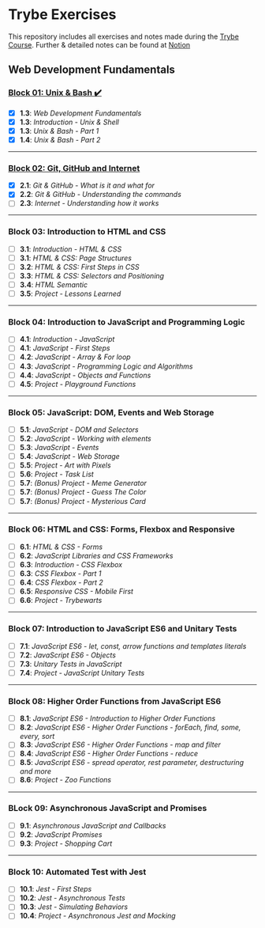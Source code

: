# Trybe Exercises

This repository includes all exercises and notes made during the [Trybe Course](https://www.betrybe.com/). Further & detailed notes can be found at [Notion](https://basalt-chicken-ecc.notion.site/Trybe-Course-921659907b454ca3a33b6e80c2e9d457)

## Web Development Fundamentals

### [Block 01: Unix & Bash ✔️](https://github.com/RafaelAugustScherer/trybe-exercises/tree/main/01-web_development_fundamentals/block01-unix_%26_bash)

- [X] __1.3__: _Web Development Fundamentals_
- [X] __1.3__: _Introduction - Unix & Shell_
- [X] __1.3__: _Unix & Bash - Part 1_
- [X] __1.4__: _Unix & Bash - Part 2_
---
### [Block 02: Git, GitHub and Internet](https://github.com/RafaelAugustScherer/trybe-exercises/tree/main/01-web_development_fundamentals/block02-git_github_internet)

- [X] __2.1__: _Git & GitHub - What is it and what for_
- [X] __2.2__: _Git & GitHub - Understanding the commands_
- [ ] __2.3__: _Internet - Understanding how it works_
---
### Block 03: Introduction to HTML and CSS

- [ ] __3.1__: _Introduction - HTML & CSS_
- [ ] __3.1__: _HTML & CSS: Page Structures_
- [ ] __3.2__: _HTML & CSS: First Steps in CSS_
- [ ] __3.3__: _HTML & CSS: Selectors and Positioning_
- [ ] __3.4__: _HTML Semantic_
- [ ] __3.5__: _Project - Lessons Learned_
---
### Block 04: Introduction to JavaScript and Programming Logic

- [ ] __4.1__: _Introduction - JavaScript_
- [ ] __4.1__: _JavaScript - First Steps_
- [ ] __4.2__: _JavaScript - Array & For loop_
- [ ] __4.3__: _JavaScript - Programming Logic and Algorithms_
- [ ] __4.4__: _JavaScript - Objects and Functions_
- [ ] __4.5__: _Project - Playground Functions_
---
### Block 05: JavaScript: DOM, Events and Web Storage

- [ ] __5.1__: _JavaScript - DOM and Selectors_
- [ ] __5.2__: _JavaScript - Working with elements_
- [ ] __5.3__: _JavaScript - Events_
- [ ] __5.4__: _JavaScript - Web Storage_
- [ ] __5.5__: _Project - Art with Pixels_
- [ ] __5.6__: _Project - Task List_
- [ ] __5.7__: _(Bonus) Project - Meme Generator_
- [ ] __5.7__: _(Bonus) Project - Guess The Color_
- [ ] __5.7__: _(Bonus) Project - Mysterious Card_
---
### Block 06: HTML and CSS: Forms, Flexbox and Responsive

- [ ] __6.1__: _HTML & CSS - Forms_
- [ ] __6.2__: _JavaScript Libraries and CSS Frameworks_
- [ ] __6.3__: _Introduction - CSS Flexbox_
- [ ] __6.3__: _CSS Flexbox - Part 1_
- [ ] __6.4__: _CSS Flexbox - Part 2_
- [ ] __6.5__: _Responsive CSS - Mobile First_
- [ ] __6.6__: _Project - Trybewarts_
---
### Block 07: Introduction to JavaScript ES6 and Unitary Tests

- [ ] __7.1__: _JavaScript ES6 - let, const, arrow functions and templates literals_
- [ ] __7.2__: _JavaScript ES6 - Objects_
- [ ] __7.3__: _Unitary Tests in JavaScript_
- [ ] __7.4__: _Project - JavaScript Unitary Tests_
---
### Block 08: Higher Order Functions from JavaScript ES6

- [ ] __8.1__: _JavaScript ES6 - Introduction to Higher Order Functions_
- [ ] __8.2__: _JavaScript ES6 - Higher Order Functions - forEach, find, some, every, sort_
- [ ] __8.3__: _JavaScript ES6 - Higher Order Functions - map and filter_
- [ ] __8.4__: _JavaScript ES6 - Higher Order Functions - reduce_
- [ ] __8.5__: _JavaScript ES6 - spread operator, rest parameter, destructuring and more_
- [ ] __8.6__: _Project - Zoo Functions_
---
### BLock 09: Asynchronous JavaScript and Promises

- [ ] __9.1__: _Asynchronous JavaScript and Callbacks_
- [ ] __9.2__: _JavaScript Promises_
- [ ] __9.3__: _Project - Shopping Cart_
---
### Block 10: Automated Test with Jest

- [ ] __10.1__: _Jest - First Steps_
- [ ] __10.2__: _Jest - Asynchronous Tests_
- [ ] __10.3__: _Jest - Simulating Behaviors_
- [ ] __10.4__: _Project - Asynchronous Jest and Mocking_
